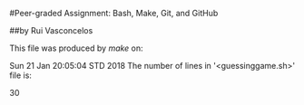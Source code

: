 #Peer-graded Assignment: Bash, Make, Git, and GitHub

##by Rui Vasconcelos

This file was produced by *make* on:

Sun 21 Jan 20:05:04 STD 2018
The number of lines in '<guessinggame.sh>' file is:

30
